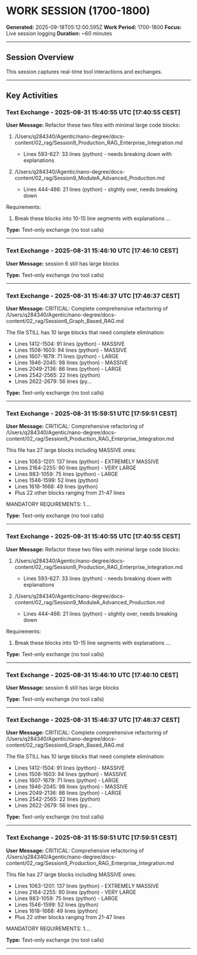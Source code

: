 # WORK SESSION (1700-1800)

**Generated:** 2025-09-18T05:12:00.595Z
**Work Period:** 1700-1800
**Focus:** Live session logging
**Duration:** ~60 minutes

---

## Session Overview

This session captures real-time tool interactions and exchanges.

---

## Key Activities

### Text Exchange - 2025-08-31 15:40:55 UTC [17:40:55 CEST]

**User Message:** Refactor these two files with minimal large code blocks:

1. /Users/q284340/Agentic/nano-degree/docs-content/02_rag/Session9_Production_RAG_Enterprise_Integration.md
   - Lines 593-627: 33 lines (python) - needs breaking down with explanations

2. /Users/q284340/Agentic/nano-degree/docs-content/02_rag/Session9_ModuleA_Advanced_Production.md  
   - Lines 444-466: 21 lines (python) - slightly over, needs breaking down

Requirements:
1. Break these blocks into 10-15 line segments with explanations
...

**Type:** Text-only exchange (no tool calls)

---

### Text Exchange - 2025-08-31 15:46:10 UTC [17:46:10 CEST]

**User Message:** session 6 still has large blocks

**Type:** Text-only exchange (no tool calls)

---

### Text Exchange - 2025-08-31 15:46:37 UTC [17:46:37 CEST]

**User Message:** CRITICAL: Complete comprehensive refactoring of /Users/q284340/Agentic/nano-degree/docs-content/02_rag/Session6_Graph_Based_RAG.md

The file STILL has 10 large blocks that need complete elimination:
- Lines 1412-1504: 91 lines (python) - MASSIVE
- Lines 1508-1603: 94 lines (python) - MASSIVE  
- Lines 1607-1679: 71 lines (python) - LARGE
- Lines 1946-2045: 98 lines (python) - MASSIVE
- Lines 2049-2136: 86 lines (python) - LARGE
- Lines 2542-2565: 22 lines (python)
- Lines 2622-2679: 56 lines (py...

**Type:** Text-only exchange (no tool calls)

---

### Text Exchange - 2025-08-31 15:59:51 UTC [17:59:51 CEST]

**User Message:** CRITICAL: Comprehensive refactoring of /Users/q284340/Agentic/nano-degree/docs-content/02_rag/Session9_Production_RAG_Enterprise_Integration.md

This file has 27 large blocks including MASSIVE ones:
- Lines 1063-1201: 137 lines (python) - EXTREMELY MASSIVE
- Lines 2164-2255: 90 lines (python) - VERY LARGE
- Lines 983-1059: 75 lines (python) - LARGE
- Lines 1546-1599: 52 lines (python)
- Lines 1618-1668: 49 lines (python)
- Plus 22 other blocks ranging from 21-47 lines

MANDATORY REQUIREMENTS:
1....

**Type:** Text-only exchange (no tool calls)

---

### Text Exchange - 2025-08-31 15:40:55 UTC [17:40:55 CEST]

**User Message:** Refactor these two files with minimal large code blocks:

1. /Users/q284340/Agentic/nano-degree/docs-content/02_rag/Session9_Production_RAG_Enterprise_Integration.md
   - Lines 593-627: 33 lines (python) - needs breaking down with explanations

2. /Users/q284340/Agentic/nano-degree/docs-content/02_rag/Session9_ModuleA_Advanced_Production.md  
   - Lines 444-466: 21 lines (python) - slightly over, needs breaking down

Requirements:
1. Break these blocks into 10-15 line segments with explanations
...

**Type:** Text-only exchange (no tool calls)

---

### Text Exchange - 2025-08-31 15:46:10 UTC [17:46:10 CEST]

**User Message:** session 6 still has large blocks

**Type:** Text-only exchange (no tool calls)

---

### Text Exchange - 2025-08-31 15:46:37 UTC [17:46:37 CEST]

**User Message:** CRITICAL: Complete comprehensive refactoring of /Users/q284340/Agentic/nano-degree/docs-content/02_rag/Session6_Graph_Based_RAG.md

The file STILL has 10 large blocks that need complete elimination:
- Lines 1412-1504: 91 lines (python) - MASSIVE
- Lines 1508-1603: 94 lines (python) - MASSIVE  
- Lines 1607-1679: 71 lines (python) - LARGE
- Lines 1946-2045: 98 lines (python) - MASSIVE
- Lines 2049-2136: 86 lines (python) - LARGE
- Lines 2542-2565: 22 lines (python)
- Lines 2622-2679: 56 lines (py...

**Type:** Text-only exchange (no tool calls)

---

### Text Exchange - 2025-08-31 15:59:51 UTC [17:59:51 CEST]

**User Message:** CRITICAL: Comprehensive refactoring of /Users/q284340/Agentic/nano-degree/docs-content/02_rag/Session9_Production_RAG_Enterprise_Integration.md

This file has 27 large blocks including MASSIVE ones:
- Lines 1063-1201: 137 lines (python) - EXTREMELY MASSIVE
- Lines 2164-2255: 90 lines (python) - VERY LARGE
- Lines 983-1059: 75 lines (python) - LARGE
- Lines 1546-1599: 52 lines (python)
- Lines 1618-1668: 49 lines (python)
- Plus 22 other blocks ranging from 21-47 lines

MANDATORY REQUIREMENTS:
1....

**Type:** Text-only exchange (no tool calls)

---

